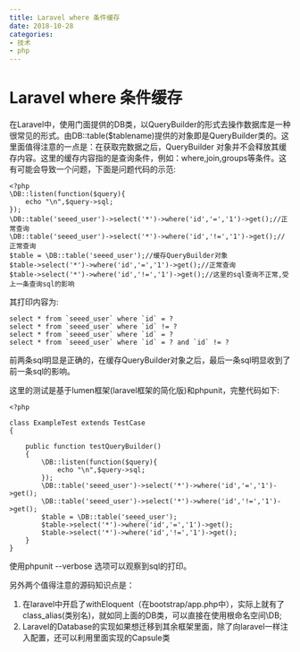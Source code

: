 ```yaml
---
title: Laravel where 条件缓存
date: 2018-10-28
categories:
- 技术
- php
---
```


# Laravel where 条件缓存

在Laravel中，使用门面提供的DB类，以QueryBuilder的形式去操作数据库是一种很常见的形式。由DB::table($tablename)提供的对象即是QueryBuilder类的。这里面值得注意的一点是：在获取完数据之后，QueryBuilder 对象并不会释放其缓存内容。这里的缓存内容指的是查询条件，例如：where,join,groups等条件。这有可能会导致一个问题，下面是问题代码的示范:

```
<?php
\DB::listen(function($query){
    echo "\n",$query->sql;
});
\DB::table('seeed_user')->select('*')->where('id','=','1')->get();//正常查询
\DB::table('seeed_user')->select('*')->where('id','!=','1')->get();//正常查询
$table = \DB::table('seeed_user');//缓存QueryBuilder对象
$table->select('*')->where('id','=','1')->get();//正常查询
$table->select('*')->where('id','!=','1')->get();//这里的sql查询不正常,受上一条查询sql的影响
```

其打印内容为:

```
select * from `seeed_user` where `id` = ?
select * from `seeed_user` where `id` != ?
select * from `seeed_user` where `id` = ?
select * from `seeed_user` where `id` = ? and `id` != ?
```
前两条sql明显是正确的，在缓存QueryBuilder对象之后，最后一条sql明显收到了前一条sql的影响。

这里的测试是基于lumen框架(laravel框架的简化版)和phpunit，完整代码如下:

```
<?php

class ExampleTest extends TestCase
{

    public function testQueryBuilder()
    {
        \DB::listen(function($query){
            echo "\n",$query->sql;
        });
        \DB::table('seeed_user')->select('*')->where('id','=','1')->get();
        \DB::table('seeed_user')->select('*')->where('id','!=','1')->get();
        $table = \DB::table('seeed_user');
        $table->select('*')->where('id','=','1')->get();
        $table->select('*')->where('id','!=','1')->get();
    }
}
```
使用phpunit --verbose 选项可以观察到sql的打印。

另外两个值得注意的源码知识点是：

1. 在laravel中开启了withEloquent（在bootstrap/app.php中），实际上就有了class_alias(类别名)，就如同上面的DB类，可以直接在使用根命名空间\DB;
2. Laravel的Database的实现如果想迁移到其余框架里面，除了向laravel一样注入配置，还可以利用里面实现的Capsule类
